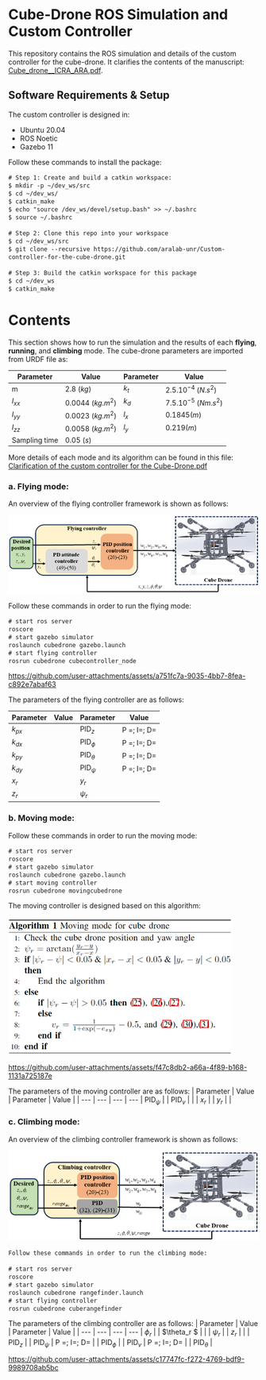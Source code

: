 # Cube-Drone ROS Simulation and Custom Controller

This repository contains the ROS simulation and details of the custom controller for the cube-drone. It clarifies the contents of the manuscript: [Cube_drone__ICRA_ARA.pdf](https://github.com/user-attachments/files/16533043/Cube_drone__ICRA_ARA.pdf).

## Software Requirements & Setup

The custom controller is designed in:

- Ubuntu 20.04
- ROS Noetic
- Gazebo 11

Follow these commands to install the package:

```shell
# Step 1: Create and build a catkin workspace:
$ mkdir -p ~/dev_ws/src
$ cd ~/dev_ws/
$ catkin_make
$ echo "source /dev_ws/devel/setup.bash" >> ~/.bashrc
$ source ~/.bashrc

# Step 2: Clone this repo into your workspace
$ cd ~/dev_ws/src
$ git clone --recursive https://github.com/aralab-unr/Custom-controller-for-the-cube-drone.git

# Step 3: Build the catkin workspace for this package
$ cd ~/dev_ws
$ catkin_make
```
# Contents
This section shows how to run the simulation and the results of each **flying**, **running**, and **climbing** mode. The cube-drone parameters are imported from URDF file as:

| Parameter | Value | Parameter | Value |
| --- | --- | --- | --- 
| m | 2.8 $(kg)$ | $k_t$ | $2.5.10^{-4}$ $(N.s^2)$ |
| $I_{xx}$ | 0.0044 $(kg.m^2)$ | $k_d$ | $7.5.10^{-5}$ $(Nm.s^2)$ |
| $I_{yy}$ | 0.0023 $(kg.m^2)$ | $l_x$ | $0.1845 (m)$ |
| $I_{zz}$ | 0.0058 $(kg.m^2)$ | $l_y$ |  $0.219 (m)$ |
| Sampling time | 0.05 $(s)$ | 


More details of each mode and its algorithm can be found in this file:
[Clarification of the custom controller for the Cube-Drone.pdf](https://github.com/user-attachments/files/16827489/Clarification.of.the.custom.controller.for.the.Cube-Drone.pdf)


### a. **Flying mode:**   
An overview of the flying controller framework is shown as follows:
<p align='center'>
    <img src="cubedrone/images/schemecubeflying.png" />
</p>
Follow these commands in order to run the flying mode:

```
# start ros server
roscore
# start gazebo simulator
roslaunch cubedrone gazebo.launch
# start flying controller
rosrun cubedrone cubecontroller_node
```

https://github.com/user-attachments/assets/a751fc7a-9035-4bb7-8fea-c892e7abaf63

The parameters of the flying controller are as follows:

| Parameter | Value | Parameter | Value |
| --- | --- | --- | --- 
| $k_{px}$ |  | $\text{PID}_z$ | P =; I=; D= |
| $k_{dx}$ |  | $\text{PID}_{\phi}$ | P =; I=; D= |
| $k_{py}$ |  | $\text{PID}_{\theta}$ | P =; I=; D= |
| $k_{dy}$ |  | $\text{PID}_{\psi}$ | P =; I=; D= |
| $x_r$ |  | $y_r$ | |
| $z_r$ |  | $\psi_r$ | |

### b. **Moving mode:**   
Follow these commands in order to run the moving mode:

```
# start ros server
roscore
# start gazebo simulator
roslaunch cubedrone gazebo.launch
# start moving controller
rosrun cubedrone movingcubedrone
```
The moving controller is designed based on this algorithm:
<p align='left'>
    <img src="cubedrone/images/algorithmcube.png" width="450" />
</p>

https://github.com/user-attachments/assets/f47c8db2-a66a-4f89-b168-1131a725187e

The parameters of the moving controller are as follows:
| Parameter | Value | Parameter | Value |
| --- | --- | --- | --- 
| $\text{PID}_{\psi}$ |  | $\text{PID}_{v}$ |  |
| $x_r$ |  | $y_r$ | |

### c. **Climbing mode:**   
An overview of the climbing controller framework is shown as follows:
<p align='center'>
    <img src="cubedrone/images/schemecubeclimbing.png" />
</p>

```
Follow these commands in order to run the climbing mode:

# start ros server
roscore
# start gazebo simulator
roslaunch cubedrone rangefinder.launch
# start flying controller
rosrun cubedrone cuberangefinder
```
The parameters of the climbing controller are as follows:
| Parameter | Value | Parameter | Value |
| --- | --- | --- | --- 
| $\phi_r$ |  | $\theta_r $ | |
| $\psi_r$ |  | $z_r$ | |
| $\text{PID}_z$ |  | $\text{PID}_{\psi}$ | P =; I=; D= |
| $\text{PID}_{\phi}$ |  | $\text{PID}_{v}$ | P =; I=; D= |
| $\text{PID}_{\theta}$ | 



https://github.com/user-attachments/assets/c17747fc-f272-4769-bdf9-9989708ab5bc

